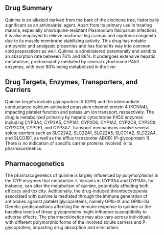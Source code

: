## Drug Summary
Quinine is an alkaloid derived from the bark of the cinchona tree, historically significant as an antimalarial agent. Apart from its primary use in treating malaria, especially chloroquine-resistant Plasmodium falciparum infections, it is also employed to relieve nocturnal leg cramps and myotonia congenita due to its muscle membrane stabilizing activity. This drug has notable antipyretic and analgesic properties and has found its way into common cold preparations as well. Quinine is administered parenterally and exhibits an absorption rate between 76% and 88%. It undergoes extensive hepatic metabolism, predominantly mediated by several cytochrome P450 enzymes, with over 80% being metabolized in the liver.

## Drug Targets, Enzymes, Transporters, and Carriers
Quinine targets include glycoprotein IX (GP9) and the intermediate conductance calcium-activated potassium channel protein 4 (KCNN4), impacting platelet function and potassium ion transport, respectively. The drug is metabolized primarily by hepatic cytochrome P450 enzymes including CYP3A4, CYP3A5, CYP1A1, CYP2D6, CYP1A2, CYP2C8, CYP2C9, CYP2C19, CYP2E1, and CYP3A7. Transport mechanisms involve several solute carriers such as SLC22A2, SLC22A1, SLC22A5, SLCO1A2, SLC22A4, and SLCO1B1, as well as the efflux transporter ABCB1 (P-glycoprotein 1). There is no indication of specific carrier proteins involved in its pharmacokinetics.

## Pharmacogenetics
The pharmacogenetics of quinine is largely influenced by polymorphisms in the CYP enzymes that metabolize it. Variants in CYP3A4 and CYP3A5, for instance, can alter the metabolism of quinine, potentially affecting both efficacy and toxicity. Additionally, the drug-induced thrombocytopenia associated with quinine is mediated through the immune generation of antibodies against platelet glycoproteins, namely GPIb-IX and GPIIb-IIIa. Genetic predispositions affecting the immune response to quinine or the baseline levels of these glycoproteins might influence susceptibility to adverse effects. The pharmacokinetics may also vary across individuals with different polymorphic forms of the involved solute carriers and P-glycoprotein, impacting drug absorption and elimination.